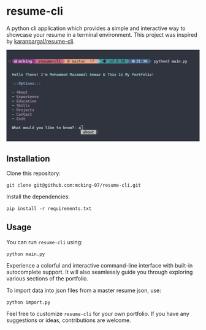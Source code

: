# resume-cli

A python cli application which provides a simple and interactive way to showcase your resume in a terminal environment.
This project was inspired by [karanpargal/resume-cli](https://github.com/karanpargal/resume-cli).

![menu-screen](/assets/menu.png)

## Installation

Clone this repository:

```
git clone git@github.com:mcking-07/resume-cli.git
```

Install the dependencies:

```
pip install -r requirements.txt
```

## Usage

You can run `resume-cli` using:

```
python main.py
```
Experience a colorful and interactive command-line interface with built-in autocomplete support. It will also seamlessly guide you through exploring various sections of the portfolio.

To import data into json files from a master resume json, use:

```
python import.py
```

Feel free to customize `resume-cli` for your own portfolio. If you have any suggestions or ideas, contributions are welcome.
